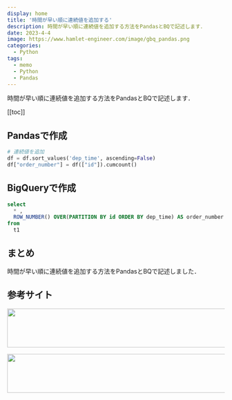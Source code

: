 ```yaml
---
display: home
title: '時間が早い順に連続値を追加する'
description: 時間が早い順に連続値を追加する方法をPandasとBQで記述します．
date: 2023-4-4
image: https://www.hamlet-engineer.com/image/gbq_pandas.png
categories: 
  - Python
tags:
  - memo
  - Python
  - Pandas
---
```

時間が早い順に連続値を追加する方法をPandasとBQで記述します．

<!-- https://www.hamlet-engineer.com -->
<!-- ![](/image/ChordDiagram.png) -->

<!-- more -->

<ClientOnly>
  <CallInArticleAdsense />
</ClientOnly>

[[toc]]

## Pandasで作成

```python
# 連続値を追加
df = df.sort_values('dep_time', ascending=False)
df["order_number"] = df(["id"]).cumcount()
```

## BigQueryで作成

```sql
select 
  * ,
  ROW_NUMBER() OVER(PARTITION BY id ORDER BY dep_time) AS order_number
from 
  t1
```

## まとめ
時間が早い順に連続値を追加する方法をPandasとBQで記述しました．

## 参考サイト

<ClientOnly>
  <CallInArticleAdsense />
</ClientOnly>

<!-- TechAcademy -->
<a href="//af.moshimo.com/af/c/click?a_id=2604050&p_id=1555&pc_id=2816&pl_id=29835&guid=ON" rel="nofollow" referrerpolicy="no-referrer-when-downgrade"><img src="//image.moshimo.com/af-img/0866/000000029835.jpg" width="728" height="90" style="border:none;"></a><img src="//i.moshimo.com/af/i/impression?a_id=2604050&p_id=1555&pc_id=2816&pl_id=29835" width="1" height="1" style="border:none;">

<!-- テックキャンプ -->
<a href="//af.moshimo.com/af/c/click?a_id=2641145&p_id=1770&pc_id=3386&pl_id=25847&guid=ON" rel="nofollow" referrerpolicy="no-referrer-when-downgrade"><img src="//image.moshimo.com/af-img/1115/000000025847.png" width="728" height="90" style="border:none;"></a><img src="//i.moshimo.com/af/i/impression?a_id=2641145&p_id=1770&pc_id=3386&pl_id=25847" width="1" height="1" style="border:none;">